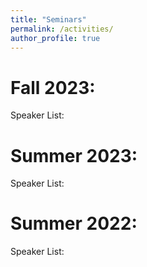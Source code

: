 ```yaml
---
title: "Seminars"
permalink: /activities/
author_profile: true
---
```


Fall 2023:
======
Speaker List:

Summer 2023:
======
Speaker List:

Summer 2022:
======
Speaker List:


